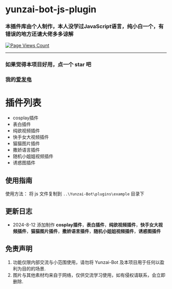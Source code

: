 # yunzai-bot-js-plugin
### 本插件库由个人制作，本人没学过JavaScript语言，纯小白一个，有错误的地方还请大佬多多谅解


[![Page Views Count](https://badges.toozhao.com/badges/01J532W0PRBBYEANY0Q6VKD6FP/green.svg)](https://badges.toozhao.com/stats/01J532W0PRBBYEANY0Q6VKD6FP "Get your own page views count badge on badges.toozhao.com")

---

### 如果觉得本项目好用，点一个 star 吧
### 我的[爱发电](https://afdian.com/a/DoubleQAQ)



# 插件列表
- cosplay插件
- 表白插件
- 纯欲视频插件
- 快手女大视频插件
- 猫猫图片插件
- 撒娇语言插件
- 随机小姐姐视频插件
- 诱惑图插件

## 使用指南
使用方法：
将  js 文件复制到 `..\Yunzai-Bot\plugins\example` 目录下
   
## 更新日志
- 2024-8-12 添加制作
**cosplay插件**，**表白插件**，**纯欲视频插件**，**快手女大视频插件**，**猫猫图片插件**，**撒娇语言插件**，**随机小姐姐视频插件**，**诱惑图插件**


## 免责声明

1. 功能仅限内部交流与小范围使用，请勿将 Yunzai-Bot 及本项目用于任何以盈利为目的的场景.
2. 图片与其他素材均来自于网络，仅供交流学习使用，如有侵权请联系，会立即删除.

